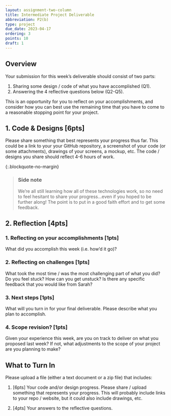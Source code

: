 ```yaml
---
layout: assignment-two-column
title: Intermediate Project Deliverable
abbreviation: P2(b)
type: project
due_date: 2023-04-17
ordering: 3 
points: 10
draft: 1
---
```


## Overview
Your submission for this week’s deliverable should consist of two parts:

1. Sharing some design / code of what you have accomplished (Q1).
2. Answering the 4 reflective questions below (Q2-Q5).

This is an opportunity for you to reflect on your accomplishments, and consider how you can best use the remaining time that you have to come to a reasonable stopping point for your project.

## 1. Code & Designs [6pts]
Please share something that best represents your progress thus far. This could be a link to your your GitHub repository, a screenshot of your code (or some attachments), drawings of your screens, a mockup, etc. The code / designs you share should reflect 4-6 hours of work.

{:.blockquote-no-margin}
> ### Side note
> We’re all still learning how all of these technologies work, so no need to feel hesitant to share your progress…even if you hoped to be further along! The point is to put in a good faith effort and to get some feedback.

## 2. Reflection [4pts]
### 1. Reflecting on your accomplishments [1pts]
What did you accomplish this week (i.e. how’d it go)?

### 2. Reflecting on challenges [1pts]
What took the most time / was the most challenging part of what you did? Do you feel stuck? How can you get unstuck? Is there any specific feedback that you would like from Sarah?

### 3. Next steps [1pts]
What will you turn in for your final deliverable. Please describe what you plan to accomplish.

### 4. Scope revision? [1pts]
Given your experience this week, are you on track to deliver on what you proposed last week? If not, what adjustments to the scope of your project are you planning to make?

## What to Turn In
Please upload a file (either a text document or a zip file) that includes:

1. [6pts] Your code and/or design progress. Please share / upload something that represents your progress. This will probably include links to your repo / website, but it could also include drawings, etc. 

1. [4pts] Your answers to the reflective questions.

